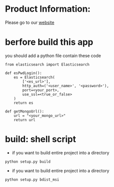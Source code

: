 # Product Information:
Please go to our [website]()

# berfore build this app

you should add a python file contain these code
```
from elasticsearch import Elasticsearch

def esPwdLogin():
    es = Elasticsearch(
        ['<es_url>'],
        http_auth=('<user_name>', '<password>'),
        port=<your_port>,
        use_ssl=<true_or_false>
    )
    return es

def getMongoUrl():
    url = "<your_mongo_url>"
    return url
```

# build: shell script
* if you want to build entire project into a directory 
```
python setup.py build
```

* if you want to build entire project into a directory 
```
python setup.py bdist_msi
```

